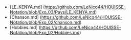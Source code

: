 * [LE_KENYA.md] (https://github.com/LeNico44/HOUISSE-Notation/blob/Exo_03/Pays/LE_KENYA.md)
* [Chanson.md] (https://github.com/LeNico44/HOUISSE-Notation/blob/Exo_02/chanson.md)
* [Hobbies.md] (https://github.com/LeNico44/HOUISSE-Notation/blob/Exo_02/Hobbies.md)